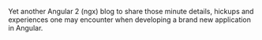 Yet another Angular 2 (ngx) blog to share those minute details, hickups
and experiences one may encounter when developing a brand new application
in Angular.
